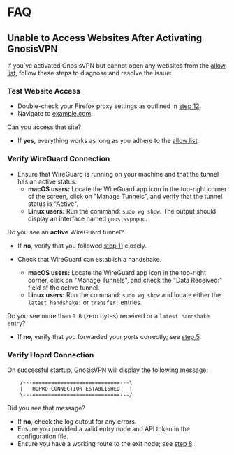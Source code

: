 # FAQ

## Unable to Access Websites After Activating GnosisVPN

If you’ve activated GnosisVPN but cannot open any websites from the [allow list](https://gnosisvpn.com/servers#allowlist), follow these steps to diagnose and resolve the issue:

### Test Website Access

- Double-check your Firefox proxy settings as outlined in [step 12](./ONBOARDING.md#12-use-gnosisvpn-connection-to-browse-the-internet-macos).
- Navigate to [example.com](https://example.com/).

Can you access that site?

- If **yes**, everything works as long as you adhere to the [allow list](https://gnosisvpn.com/servers#allowlist).

### Verify WireGuard Connection

- Ensure that WireGuard is running on your machine and that the tunnel has an active status.
  - **macOS users:** Locate the WireGuard app icon in the top-right corner of the screen, click on "Manage Tunnels", and verify that the tunnel status is "Active".
  - **Linux users:** Run the command: `sudo wg show`. The output should display an interface named `gnosisvpnpoc`.

Do you see an **active** WireGuard tunnel?

- If **no**, verify that you followed [step 11](./ONBOARDING.md#11-update-the-newly-created-wireguard-tunnel-and-launch-wireguard-macos) closely.

- Check that WireGuard can establish a handshake.
  - **macOS users:** Locate the WireGuard app icon in the top-right corner, click on "Manage Tunnels", and check the "Data Received:" field of the active tunnel.
  - **Linux users:** Run the command: `sudo wg show` and locate either the `latest handshake:` or `transfer:` entries.

Do you see more than `0 B` (zero bytes) received or a `latest handshake` entry?

- If **no**, verify that you forwarded your ports correctly; see [step 5](./ONBOARDING.md#5-configure-your-hoprd-node-to-allow-gnosisvpn-connections-macos).

### Verify Hoprd Connection

On successful startup, GnosisVPN will display the following message:

```
    /---============================---\
    |   HOPRD CONNECTION ESTABLISHED   |
    \---============================---/
```

Did you see that message?

- If **no**, check the log output for any errors.
- Ensure you provided a valid entry node and API token in the configuration file.
- Ensure you have a working route to the exit node; see [step 8](./ONBOARDING.md#8-enable-gnosisvpn-to-establish-connections-to-the-exit-nodes-from-your-hoprd-node-macos).
